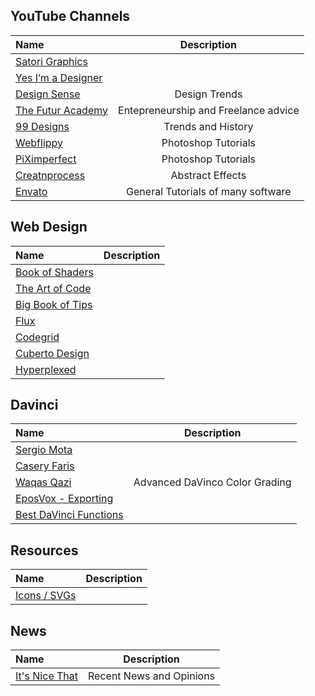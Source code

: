 ## YouTube Channels
| Name                                | Description                                          | 
|:----------------------------------- |:----------------------------------------------------:| 
|[Satori Graphics](https://www.youtube.com/channel/UCoeJKtPJLoIBqWq4o8TDLpA)||
|[Yes I’m a Designer](https://www.youtube.com/channel/UCT_of6HCtVZFpnnnLUeAGYA)||
|[Design Sense](https://www.youtube.com/c/DesignSense/videos)|Design Trends|
|[The Futur Academy](https://www.youtube.com/channel/UCqHuGF2axS8Yf89r1tUVS_A)|Entepreneurship and Freelance advice|
|[99 Designs](https://www.youtube.com/user/99designs/videos)|Trends and History|
|[Webflippy](https://www.youtube.com/@WebflippyOfficialPage/videos)|Photoshop Tutorials|
|[PiXimperfect ](https://www.youtube.com/channel/UCMrvLMUITAImCHMOhX88PYQ)|Photoshop Tutorials|
|[Creatnprocess](https://www.youtube.com/c/creatnprocess/featured)|Abstract Effects|
|[Envato ](https://www.youtube.com/c/envato/videos)|General Tutorials of many software|


## Web Design
| Name                                | Description                                          | 
|:----------------------------------- |:----------------------------------------------------:| 
|[Book of Shaders](https://thebookofshaders.com/02/)||
|[The Art of Code](https://www.youtube.com/c/TheArtofCodeIsCool/videos)||
|[Big Book of Tips](https://discoverthreejs.com/tips-and-tricks)||
|[Flux](https://www.youtube.com/c/FluxWithRanSegall/videos)||
|[Codegrid](https://www.youtube.com/channel/UC7pVho4O31FyfQsZdXWejEw)||
|[Cuberto Design](https://www.youtube.com/channel/UCzestFrXpwSGCfcbO2pObwQ)||
|[Hyperplexed](https://www.youtube.com/@Hyperplexed/videos)||

## Davinci
| Name                                | Description                                          | 
|:----------------------------------- |:----------------------------------------------------:| 
|[Sergio Mota](https://www.youtube.com/@CaseyFaris](https://www.youtube.com/@SergiomotaENG))||
|[Casery Faris](https://www.youtube.com/@CaseyFaris)||
|[Waqas Qazi](https://www.youtube.com/@theqazman/videos)|Advanced DaVinco Color Grading|
|[EposVox - Exporting](https://www.youtube.com/watch?v=AroeEgpwY7M)||
|[Best DaVinci Functions](https://www.youtube.com/watch?v=DYU3YvK56mo)||

## Resources
| Name                                | Description                                          | 
|:----------------------------------- |:----------------------------------------------------:| 
|[Icons / SVGs](https://iconscout.com/icons/)||


## News
| Name                                | Description                                          | 
|:----------------------------------- |:----------------------------------------------------:| 
|[It's Nice That]([https://iconscout.com/icons/](https://www.itsnicethat.com/insights-opinion))|Recent News and Opinions|
